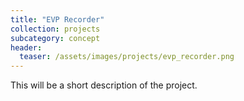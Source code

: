 ```yaml
---
title: "EVP Recorder"
collection: projects
subcategory: concept
header: 
  teaser: /assets/images/projects/evp_recorder.png
---
```


This will be a short description of the project.